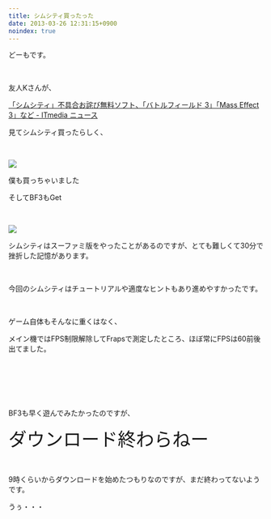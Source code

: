 ```yaml
---
title: シムシティ買ったった
date: 2013-03-26 12:31:15+0900
noindex: true
---
```

<p>どーもです。</p>
<p>&nbsp;</p>
<p>友人Kさんが、</p>
<p><a href="http://www.itmedia.co.jp/news/articles/1303/19/news109.html">「シムシティ」不具合お詫び無料ソフト、「バトルフィールド 3」「Mass Effect 3」など - ITmedia ニュース</a></p>
<p>見てシムシティ買ったらしく、</p>
<p>&nbsp;</p>
<p><img src="https://lh3.googleusercontent.com/-X-hatpac8rs/UVEVAOrxsQI/AAAAAAAABy8/JSx28Xpfo9g/s640/kacchatta.png" /></p>
<p>僕も買っちゃいました</p>
<p>そしてBF3もGet</p>
<p>&nbsp;</p>
<p><img src="https://lh3.googleusercontent.com/-AVUP0aFJ2uc/UVESKDot8LI/AAAAAAAABy0/3cWCub8IBz8/s640/SimCity%25202013-03-26%252012-07-33-61.jpg" /></p>
<p>シムシティはスーファミ版をやったことがあるのですが、とても難しくて30分で挫折した記憶があります。</p>
<p>&nbsp;</p>
<p>今回のシムシティはチュートリアルや適度なヒントもあり進めやすかったです。</p>
<p>&nbsp;</p>
<p>ゲーム自体もそんなに重くはなく、</p>
<p>メイン機ではFPS制限解除してFrapsで測定したところ、ほぼ常にFPSは60前後出てました。</p>
<p>&nbsp;</p>
<p>&nbsp;</p>
<p>&nbsp;</p>
<p>BF3も早く遊んでみたかったのですが、</p>
<p><span style="font-size:36px;">ダウンロード終わらねー</span></p>
<p>&nbsp;</p>
<p>9時くらいからダウンロードを始めたつもりなのですが、まだ終わってないようです。</p>
<p>うぅ・・・</p>
